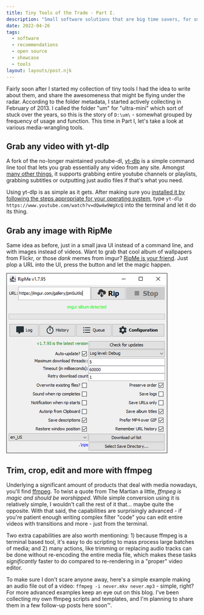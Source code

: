 ```yaml
---
title: Tiny Tools of the Trade - Part I.
description: "Small software solutions that are big time savers, for small everyday problems that are big annoyances. This time let's learn about yt-dlp, RipMe and ffmpeg."
date: 2022-04-26
tags:
  - software
  - recommendations
  - open source
  - showcase
  - tools
layout: layouts/post.njk
---
```


Fairly soon after I started my collection of tiny tools I had the idea to write about them, and share the awesomeness that might be flying under the radar. According to the folder metadata, I started actively collecting in February of 2013. I called the folder "um" for "ultra-mini" which sort of stuck over the years, so this is the story of `D:\um\` - somewhat grouped by frequency of usage and function. This time in Part I, let's take a look at various media-wrangling tools.

## Grab any video with yt-dlp
A fork of the no-longer maintained youtube-dl, [yt-dlp](https://github.com/yt-dlp/yt-dlp) is a simple command line tool that lets you grab essentially any video from any site. Amongst [many other things](https://github.com/yt-dlp/yt-dlp#usage-and-options), it supports grabbing entire youtube channels or playlists, grabbing subtitles or outputting just audio files if that's what you need.

Using yt-dlp is as simple as it gets. After making sure you [installed it by following the steps appropriate for your operating system](https://github.com/yt-dlp/yt-dlp#installation), type `yt-dlp https://www.youtube.com/watch?v=dQw4w9WgXcQ` into the terminal and let it do its thing.

## Grab any image with RipMe
Same idea as before, just in a small java UI instead of a command line, and with images instead of videos. Want to grab that cool album of wallpapers from Flickr, or those _dank_ memes from imgur? [RipMe is your friend](https://github.com/RipMeApp/ripme). Just plop a URL into the UI, press the button and let the magic happen.

![RipMe UI - focus your attention on the top row, it has all the things you need.](/img/ripme.png)

## Trim, crop, edit and more with ffmpeg
Underlying a significant amount of products that deal with media nowadays, you'll find [ffmpeg](https://ffmpeg.org). To twist a quote from The Martian a little, _ffmpeg is magic and should be worshipped_. While simple conversion using it is relatively simple, I wouldn't call the rest of it that... maybe quite the opposite. With that said, the capabilities are surprisingly advanced - if you're patient enough writing complex filter "code" you can edit entire videos with transitions and more - just from the terminal.

Two extra capabilities are also worth mentioning: 1) because ffmpeg is a terminal based tool, it's easy to do scripting to mass process large batches of media; and 2) many actions, like trimming or replacing audio tracks can be done without re-encoding the entire media file, which makes these tasks _significantly_ faster to do compared to re-rendering in a "proper" video editor.

To make sure I don't scare anyone away, here's a simple example making an audio file out of a video: `ffmpeg -i never.mkv never.mp3` - simple, right? For more advanced examples keep an eye out on this blog. I've been collecting my own ffmpeg scripts and templates, and I'm planning to share them in a few follow-up posts here soon™.
